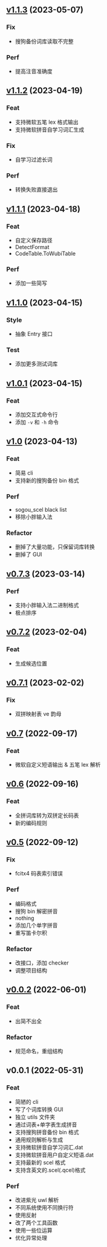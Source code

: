 <a name="v1.1.3"></a>

## [v1.1.3](https://github.com/nopdan/rose/compare/v1.1.2...v1.1.3) (2023-05-07)

### Fix

- 搜狗备份词库读取不完整

### Perf

- 提高注音准确度

<a name="v1.1.2"></a>

## [v1.1.2](https://github.com/nopdan/rose/compare/v1.1.1...v1.1.2) (2023-04-19)

### Feat

- 支持微软五笔 lex 格式输出
- 支持微软拼音自学习词汇生成

### Fix

- 自学习过滤长词

### Perf

- 转换失败直接退出

<a name="v1.1.1"></a>

## [v1.1.1](https://github.com/nopdan/rose/compare/v1.1.0...v1.1.1) (2023-04-18)

### Feat

- 自定义保存路径
- DetectFormat
- CodeTable.ToWubiTable

### Perf

- 添加一些简写

<a name="v1.1.0"></a>

## [v1.1.0](https://github.com/nopdan/rose/compare/v1.0.1...v1.1.0) (2023-04-15)

### Style

- 抽象 Entry 接口

### Test

- 添加更多测试词库

<a name="v1.0.1"></a>

## [v1.0.1](https://github.com/nopdan/rose/compare/v1.0...v1.0.1) (2023-04-15)

### Feat

- 添加交互式命令行
- 添加 `-v` 和 `-h` 命令

<a name="v1.0"></a>

## [v1.0](https://github.com/nopdan/rose/compare/v0.7.3...v1.0) (2023-04-13)

### Feat

- 简易 cli
- 支持新的搜狗备份 bin 格式

### Perf

- sogou_scel black list
- 移除小胖输入法

### Refactor

- 删掉了大量功能，只保留词库转换
- 删掉了 GUI

<a name="v0.7.3"></a>

## [v0.7.3](https://github.com/nopdan/rose/compare/v0.7.2...v0.7.3) (2023-03-14)

### Perf

- 支持小胖输入法二进制格式
- 极点排序

<a name="v0.7.2"></a>

## [v0.7.2](https://github.com/nopdan/rose/compare/v0.7.1...v0.7.2) (2023-02-04)

### Feat

- 生成候选位置

<a name="v0.7.1"></a>

## [v0.7.1](https://github.com/nopdan/rose/compare/v0.7...v0.7.1) (2023-02-02)

### Fix

- 双拼映射表 ve 韵母

<a name="v0.7"></a>

## [v0.7](https://github.com/nopdan/rose/compare/v0.6...v0.7) (2022-09-17)

### Feat

- 微软自定义短语输出 & 五笔 lex 解析

<a name="v0.6"></a>

## [v0.6](https://github.com/nopdan/rose/compare/v0.5...v0.6) (2022-09-16)

### Feat

- 全拼词库转为双拼定长码表
- 新的编码规则

<a name="v0.5"></a>

## [v0.5](https://github.com/nopdan/rose/compare/v0.0.2...v0.5) (2022-09-12)

### Fix

- fcitx4 码表索引错误

### Perf

- 编码格式
- 搜狗 bin 解密拼音
- nothing
- 添加几个单字拼音
- 重写笛卡尔积

### Refactor

- 改接口，添加 checker
- 调整项目结构

<a name="v0.0.2"></a>

## [v0.0.2](https://github.com/nopdan/rose/compare/v0.0.1...v0.0.2) (2022-06-01)

### Feat

- 出简不出全

### Refactor

- 规范命名，重组结构

<a name="v0.0.1"></a>

## v0.0.1 (2022-05-31)

### Feat

- 简陋的 cli
- 写了个词库转换 GUI
- 独立 utils 文件夹
- 通过词表+单字表生成拼音
- 支持搜狗拼音备份 bin 格式
- 通用规则解析与生成
- 支持微软拼音自学习词汇.dat
- 支持微软拼音用户自定义短语.dat
- 支持最新的 scel 格式
- 支持含英文的.scel(.qcel)格式

### Perf

- 改进紫光 uwl 解析
- 不同系统使用不同换行符
- 使用反射
- 改了两个工具函数
- 使用一些位运算
- 优化异常处理
